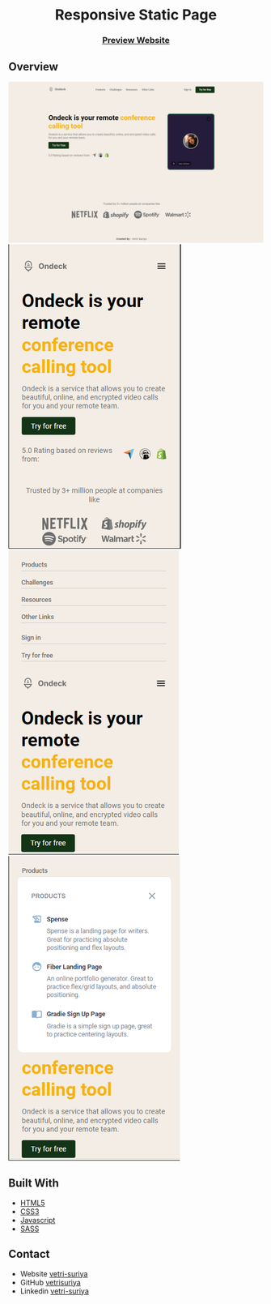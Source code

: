 <h1 align="center">Responsive Static Page</h1>

<div align="center">
  <h3>
    <a href="https://rvs-javascript30-navbar.netlify.app/">Preview Website</a>
  </h3>
</div>

## Overview

![screenshot](desktop.png)
![screenshot](mobile_1.png)  ![screenshot](mobile_2.png)  ![screenshot](mobile_3.png)

## Built With

- [HTML5](#!)
- [CSS3](#!)
- [Javascript](#!)
- [SASS](#!)

## Contact

- Website [vetri-suriya](https://vetri-suriya.web.app/)
- GitHub [vetrisuriya](https://github.com/vetrisuriya)
- Linkedin [vetri-suriya](https://www.linkedin.com/in/vetri-suriya/)